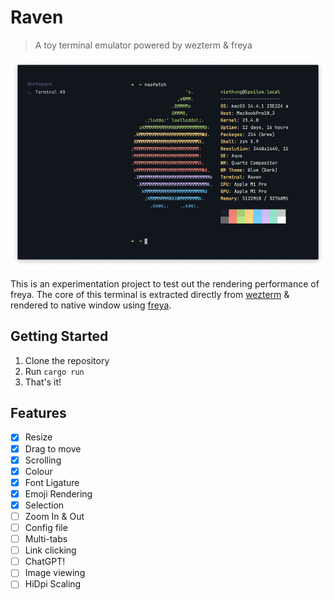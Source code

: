 # Raven
> A toy terminal emulator powered by wezterm & freya

<p align="center">
  <img src="screenshot.png">
</p>

This is an experimentation project to test out the rendering performance of freya. The core of this terminal is extracted directly from [wezterm][1] & rendered to native window using [freya][2].

## Getting Started

1. Clone the repository
2. Run `cargo run`
3. That's it!

## Features

- [x] Resize
- [x] Drag to move
- [x] Scrolling
- [x] Colour
- [x] Font Ligature
- [x] Emoji Rendering
- [x] Selection
- [ ] Zoom In & Out
- [ ] Config file
- [ ] Multi-tabs
- [ ] Link clicking
- [ ] ChatGPT!
- [ ] Image viewing
- [ ] HiDpi Scaling

[1]: https://github.com/wez/wezterm/tree/main
[2]: https://github.com/marc2332/freya
